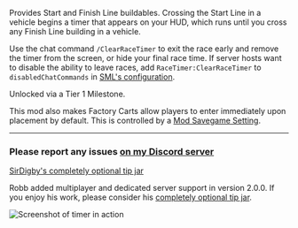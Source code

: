 <!-- Note: This may fall out of date compared to the actual modpage, as I think SirDigby prefers to edit that directly. -Robb -->
Provides Start and Finish Line buildables. Crossing the Start Line in a vehicle begins a timer that appears on your HUD, which runs until you cross any Finish Line building in a vehicle.

Use the chat command `/ClearRaceTimer` to exit the race early and remove the timer from the screen,
or hide your final race time.
If server hosts want to disable the ability to leave races, add `RaceTimer:ClearRaceTimer` to `disabledChatCommands` in [SML's configuration](https://docs.ficsit.app/satisfactory-modding/latest/SMLConfiguration.html#_sml_configuration_options).

Unlocked via a Tier 1 Milestone.

This mod also makes Factory Carts allow players to enter immediately upon placement by default. This is controlled by a
[Mod Savegame Setting](https://docs.ficsit.app/satisfactory-modding/latest/ForUsers/ConfiguringMods.html#_mod_savegame_settings).

---

<h3>Please report any issues <a href="https://discord.gg/WM5KT7pVu8">on my Discord server</a></h3>
<a href="https://ko-fi.com/sirdigbymodding">SirDigby's completely optional tip jar</a>

Robb added multiplayer and dedicated server support in version 2.0.0. If you enjoy his work, please consider his [completely optional tip jar](https://ko-fi.com/robb4).

![Screenshot of timer in action](https://raw.githubusercontent.com/mklierman/SatisfactoryMods/refs/heads/main/RaceTimer/Screenshots/1.png)
